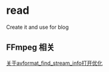 # read
Create it and use for blog
## FFmpeg 相关
[关于avformat_find_stream_info打开优化](https://github.com/sxhebing/read/blob/master/ffmpeg/%E5%85%B3%E4%BA%8Eavformat_find_stream_info%E6%89%93%E5%BC%80%E4%BC%98%E5%8C%96.txt)
